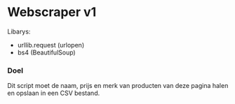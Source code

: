 # Webscraper v1

Libarys:
- urllib.request (urlopen)
- bs4 (BeautifulSoup)

### Doel

Dit script moet de naam, prijs en merk van producten van deze pagina halen en opslaan in een CSV bestand. 

